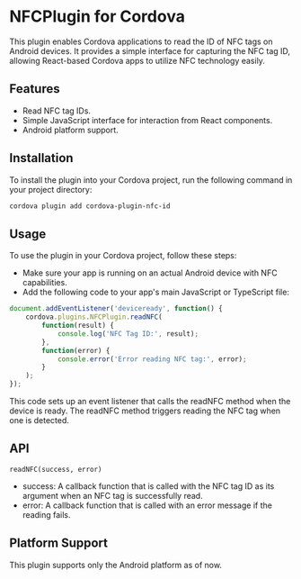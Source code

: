 # NFCPlugin for Cordova

This plugin enables Cordova applications to read the ID of NFC tags on Android devices. It provides a simple interface for capturing the NFC tag ID, allowing React-based Cordova apps to utilize NFC technology easily.

## Features

- Read NFC tag IDs.
- Simple JavaScript interface for interaction from React components.
- Android platform support.

## Installation

To install the plugin into your Cordova project, run the following command in your project directory:

```bash
cordova plugin add cordova-plugin-nfc-id
```

## Usage

To use the plugin in your Cordova project, follow these steps:

- Make sure your app is running on an actual Android device with NFC capabilities.
- Add the following code to your app's main JavaScript or TypeScript file:

```javascript
document.addEventListener('deviceready', function() {
    cordova.plugins.NFCPlugin.readNFC(
        function(result) {
            console.log('NFC Tag ID:', result);
        },
        function(error) {
            console.error('Error reading NFC tag:', error);
        }
    );
});
```

This code sets up an event listener that calls the readNFC method when the device is ready. The readNFC method triggers reading the NFC tag when one is detected.

## API

`readNFC(success, error)`

- success: A callback function that is called with the NFC tag ID as its argument when an NFC tag is successfully read.
- error: A callback function that is called with an error message if the reading fails.

## Platform Support

This plugin supports only the Android platform as of now.
